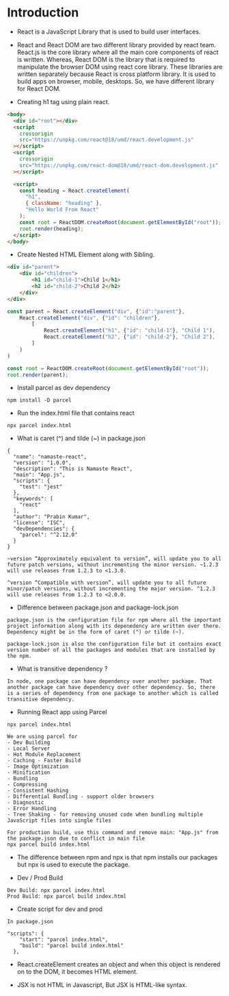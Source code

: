 # Introduction

- React is a JavaScript Library that is used to build user interfaces.

- React and React DOM are two different library provided by react team. React.js is the core library where all the main core components of react is written. Whereas, React DOM is the library that is required to manipulate the browser DOM using react core library. These libraries are written separately because React is cross platform library. It is used to build apps on browser, mobile, desktops. So, we have different library for React DOM.

- Creating h1 tag using plain react.

```html
<body>
  <div id="root"></div>
  <script
    crossorigin
    src="https://unpkg.com/react@18/umd/react.development.js"
  ></script>
  <script
    crossorigin
    src="https://unpkg.com/react-dom@18/umd/react-dom.development.js"
  ></script>

  <script>
    const heading = React.createElement(
      "h1",
      { className: "heading" },
      "Hello World From React"
    );
    const root = ReactDOM.createRoot(document.getElementById("root"));
    root.render(heading);
  </script>
</body>
```

- Create Nested HTML Element along with Sibling.

```html
<div id="parent">
    <div id="children">
        <h1 id="child-1">Child 1</h1>
        <h2 id="child-2">Child 2</h2>
    </div>
</div>
```
```js
const parent = React.createElement("div", {"id":"parent"}, 
    React.createElement("div", {"id": "children"}, 
        [
            React.createElement("h1", {"id": "child-1"}, "Child 1"),
            React.createElement("h2", {"id": "child-2"}, "Child 2"),
        ]
    )
)

const root = ReactDOM.createRoot(document.getElementById("root"));
root.render(parent);
```

- Install parcel as dev dependency
```
npm install -D parcel
```

- Run the index.html file that contains react
```
npx parcel index.html
```

- What is caret (^) and tilde (~) in package.json
```
{
  "name": "namaste-react",
  "version": "1.0.0",
  "description": "This is Namaste React",
  "main": "App.js",
  "scripts": {
    "test": "jest"
  },
  "keywords": [
    "react"
  ],
  "author": "Prabin Kumar",
  "license": "ISC",
  "devDependencies": {
    "parcel": "^2.12.0"
  }
}

```
```
~version “Approximately equivalent to version”, will update you to all future patch versions, without incrementing the minor version. ~1.2.3 will use releases from 1.2.3 to <1.3.0.

^version “Compatible with version”, will update you to all future minor/patch versions, without incrementing the major version. ^1.2.3 will use releases from 1.2.3 to <2.0.0.
```

- Difference between package.json and package-lock.json

```
package.json is the configuration file for npm where all the important project information along with its depenedency are written over there. Dependency might be in the form of caret (^) or tilde (~).

package-lock.json is also the configuration file but it contains exact version number of all the packages and modules that are installed by the npm.
```

- What is transitive dependency ?

```
In node, one package can have dependency over another package. That another package can have dependency over other dependency. So, there is a series of dependency from one package to another which is called transitive dependency.
```

- Running React app using Parcel
```
npx parcel index.html

We are using parcel for
- Dev Building
- Local Server
- Hot Module Replacement
- Caching - Faster Build
- Image Optimization
- Minification
- Bundling
- Compressing
- Consistent Hashing
- Differential Bundling - support older browsers
- Diagnostic
- Error Handling
- Tree Shaking - for removing unused code when bundling multiple JavaScript files into single files

For production build, use this command and remove main: "App.js" from the package.json due to conflict in main file
npx parcel build index.html
```

- The difference between npm and npx is that npm installs our packages but npx is used to execute the package.


- Dev / Prod Build
```
Dev Build: npx parcel index.html
Prod Build: npx parcel build index.html
```

- Create script for dev and prod
```
In package.json

"scripts": {
    "start": "parcel index.html",
    "build": "parcel build index.html"
  },
```

- React.createElement creates an object and when this object is rendered on to the DOM, it becomes HTML element.

- JSX is not HTML in Javascript, But JSX is HTML-like syntax.